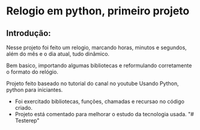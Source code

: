 # Relogio em python, primeiro projeto

## Introdução:


Nesse projeto foi feito um relogio, marcando horas, minutos e segundos, além do mês e o dia atual, tudo dinâmico.

Bem basico, importando algumas bibliotecas e reformulando corretamente o formato do relógio.

Projeto feito baseado no tutorial do canal no youtube Usando Python, python para iniciantes.

* Foi exercitado bibliotecas, funções, chamadas e recursao no código criado.
* Projeto está comentado para melhorar o estudo da tecnologia usada.
  "# Testerep" 
